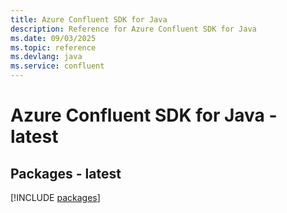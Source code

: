 ```yaml
---
title: Azure Confluent SDK for Java
description: Reference for Azure Confluent SDK for Java
ms.date: 09/03/2025
ms.topic: reference
ms.devlang: java
ms.service: confluent
---
```

# Azure Confluent SDK for Java - latest
## Packages - latest
[!INCLUDE [packages](confluent-index.md)]